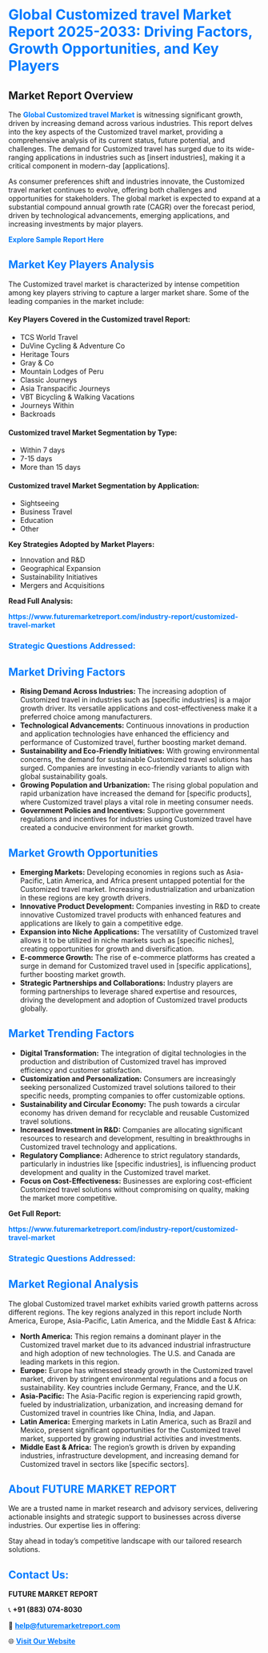 <h1 style="color: #007BFF;">Global Customized travel Market Report 2025-2033: Driving Factors, Growth Opportunities, and Key Players</h1>

<section id="overview">
<h2>Market Report Overview</h2>
<p>The <a href="https://www.futuremarketreport.com/industry-report/customized-travel-market" style="color: #007BFF; text-decoration: none;"><strong>Global Customized travel Market</strong></a> is witnessing significant growth, driven by increasing demand across various industries. This report delves into the key aspects of the Customized travel market, providing a comprehensive analysis of its current status, future potential, and challenges. The demand for Customized travel has surged due to its wide-ranging applications in industries such as [insert industries], making it a critical component in modern-day [applications].</p>
<p>As consumer preferences shift and industries innovate, the Customized travel market continues to evolve, offering both challenges and opportunities for stakeholders. The global market is expected to expand at a substantial compound annual growth rate (CAGR) over the forecast period, driven by technological advancements, emerging applications, and increasing investments by major players.</p>
</section>

<section id="overview">
<p><a href="https://www.futuremarketreport.com/request-sample/reportId=47281" style="color: #007BFF; text-decoration: none;"><strong>Explore Sample Report Here</strong></a></p>
</section>

<section id="key-players">
<h2 style="color: #007BFF;">Market Key Players Analysis</h2>
<p>The Customized travel market is characterized by intense competition among key players striving to capture a larger market share. Some of the leading companies in the market include:</p>
<h4>Key Players Covered in the Customized travel Report:</h4>
<ul><li>TCS World Travel</li><li>DuVine Cycling &amp; Adventure Co</li><li>Heritage Tours</li><li>Gray &amp; Co</li><li>Mountain Lodges of Peru</li><li>Classic Journeys</li><li>Asia Transpacific Journeys</li><li>VBT Bicycling &amp; Walking Vacations</li><li>Journeys Within</li><li>Backroads</li></ul>
<h4>Customized travel Market Segmentation by Type:</h4>
<ul><li>Within 7 days</li><li>7-15 days</li><li>More than 15 days</li></ul>

<h4>Customized travel Market Segmentation by Application:</h4>
<ul><li>Sightseeing</li><li>Business Travel</li><li>Education</li><li>Other</li></ul>
<p><strong>Key Strategies Adopted by Market Players:</strong></p>
<ul>
<li>Innovation and R&D</li>
<li>Geographical Expansion</li>
<li>Sustainability Initiatives</li>
<li>Mergers and Acquisitions</li>
</ul>
</section>

<section>
<p><strong>Read Full Analysis: </strong></p><a href="https://www.futuremarketreport.com/industry-report/customized-travel-market" style="color: #007BFF; text-decoration: none;"><strong>https://www.futuremarketreport.com/industry-report/customized-travel-market</strong></a>
<h3 style="color: #007BFF;">Strategic Questions Addressed:</h3>
</section>

<section id="driving-factors">
<h2 style="color: #007BFF;">Market Driving Factors</h2>
<ul>
<li><strong>Rising Demand Across Industries:</strong> The increasing adoption of Customized travel in industries such as [specific industries] is a major growth driver. Its versatile applications and cost-effectiveness make it a preferred choice among manufacturers.</li>
<li><strong>Technological Advancements:</strong> Continuous innovations in production and application technologies have enhanced the efficiency and performance of Customized travel, further boosting market demand.</li>
<li><strong>Sustainability and Eco-Friendly Initiatives:</strong> With growing environmental concerns, the demand for sustainable Customized travel solutions has surged. Companies are investing in eco-friendly variants to align with global sustainability goals.</li>
<li><strong>Growing Population and Urbanization:</strong> The rising global population and rapid urbanization have increased the demand for [specific products], where Customized travel plays a vital role in meeting consumer needs.</li>
<li><strong>Government Policies and Incentives:</strong> Supportive government regulations and incentives for industries using Customized travel have created a conducive environment for market growth.</li>
</ul>
</section>

<section id="growth-opportunities">
<h2 style="color: #007BFF;">Market Growth Opportunities</h2>
<ul>
<li><strong>Emerging Markets:</strong> Developing economies in regions such as Asia-Pacific, Latin America, and Africa present untapped potential for the Customized travel market. Increasing industrialization and urbanization in these regions are key growth drivers.</li>
<li><strong>Innovative Product Development:</strong> Companies investing in R&D to create innovative Customized travel products with enhanced features and applications are likely to gain a competitive edge.</li>
<li><strong>Expansion into Niche Applications:</strong> The versatility of Customized travel allows it to be utilized in niche markets such as [specific niches], creating opportunities for growth and diversification.</li>
<li><strong>E-commerce Growth:</strong> The rise of e-commerce platforms has created a surge in demand for Customized travel used in [specific applications], further boosting market growth.</li>
<li><strong>Strategic Partnerships and Collaborations:</strong> Industry players are forming partnerships to leverage shared expertise and resources, driving the development and adoption of Customized travel products globally.</li>
</ul>
</section>

<section id="trending-factors">
<h2 style="color: #007BFF;">Market Trending Factors</h2>
<ul>
<li><strong>Digital Transformation:</strong> The integration of digital technologies in the production and distribution of Customized travel has improved efficiency and customer satisfaction.</li>
<li><strong>Customization and Personalization:</strong> Consumers are increasingly seeking personalized Customized travel solutions tailored to their specific needs, prompting companies to offer customizable options.</li>
<li><strong>Sustainability and Circular Economy:</strong> The push towards a circular economy has driven demand for recyclable and reusable Customized travel solutions.</li>
<li><strong>Increased Investment in R&D:</strong> Companies are allocating significant resources to research and development, resulting in breakthroughs in Customized travel technology and applications.</li>
<li><strong>Regulatory Compliance:</strong> Adherence to strict regulatory standards, particularly in industries like [specific industries], is influencing product development and quality in the Customized travel market.</li>
<li><strong>Focus on Cost-Effectiveness:</strong> Businesses are exploring cost-efficient Customized travel solutions without compromising on quality, making the market more competitive.</li>
</ul>
</section>

<section>
<p><strong>Get Full Report: </strong></p><a href="https://www.futuremarketreport.com/industry-report/customized-travel-market" style="color: #007BFF; text-decoration: none;"><strong>https://www.futuremarketreport.com/industry-report/customized-travel-market</strong></a>
<h3 style="color: #007BFF;">Strategic Questions Addressed:</h3>
</section>


<section id="regional-analysis">
<h2 style="color: #007BFF;">Market Regional Analysis</h2>
<p>The global Customized travel market exhibits varied growth patterns across different regions. The key regions analyzed in this report include North America, Europe, Asia-Pacific, Latin America, and the Middle East & Africa:</p>
<ul>
<li><strong>North America:</strong> This region remains a dominant player in the Customized travel market due to its advanced industrial infrastructure and high adoption of new technologies. The U.S. and Canada are leading markets in this region.</li>
<li><strong>Europe:</strong> Europe has witnessed steady growth in the Customized travel market, driven by stringent environmental regulations and a focus on sustainability. Key countries include Germany, France, and the U.K.</li>
<li><strong>Asia-Pacific:</strong> The Asia-Pacific region is experiencing rapid growth, fueled by industrialization, urbanization, and increasing demand for Customized travel in countries like China, India, and Japan.</li>
<li><strong>Latin America:</strong> Emerging markets in Latin America, such as Brazil and Mexico, present significant opportunities for the Customized travel market, supported by growing industrial activities and investments.</li>
<li><strong>Middle East & Africa:</strong> The region’s growth is driven by expanding industries, infrastructure development, and increasing demand for Customized travel in sectors like [specific sectors].</li>
</ul>
</section>

<footer>
<h2 style="color: #007BFF;">About FUTURE MARKET REPORT</h2>
<p>We are a trusted name in market research and advisory services, delivering actionable insights and strategic support to businesses across diverse industries. Our expertise lies in offering:</p>

<p>Stay ahead in today’s competitive landscape with our tailored research solutions.</p>

<h2 style="color: #007BFF;">Contact Us:</h2>
<p><strong>FUTURE MARKET REPORT</strong></p>
<p>📞 <strong>+91 (883) 074-8030</strong></p>
<p>📧 <strong><a href="mailto:help@futuremarketreport.com" style="color: #007BFF;">help@futuremarketreport.com</a></strong></p>
<p>🌐 <strong><a href="https://www.futuremarketreport.com/" style="color: #007BFF;">Visit Our Website</a></strong></p>
</footer>